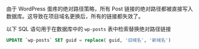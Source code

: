由于 WordPress 蛋疼的绝对路径策略，所有 Post 链接的绝对路径都被直接写入数据库。这导致在项目域名更换后，所有的链接都失效了。

以下 SQL 语句用于在数据库中的 `wp-posts` 表中检索替换绝对路径链接

```sql
UPDATE `wp-posts` SET guid = replace( guid, '旧域名', '新域名')
```

